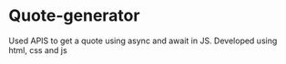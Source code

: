 # Quote-generator
Used APIS to get a quote using async and await in JS. Developed using html, css and js
